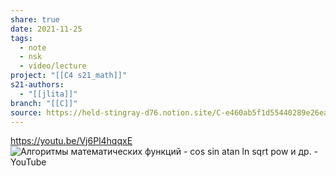 ```yaml
---
share: true
date: 2021-11-25
tags:
  - note
  - nsk
  - video/lecture
project: "[[C4 s21_math]]"
s21-authors:
  - "[[jlita]]"
branch: "[[C]]"
source: https://held-stingray-d76.notion.site/C-e460ab5f1d55440289e26ea0b48ac689
---
```


https://youtu.be/Vj6Pl4hqqxE
![Алгоритмы математических функций - cos sin atan ln sqrt pow и др. - YouTube](https://youtu.be/Vj6Pl4hqqxE)
